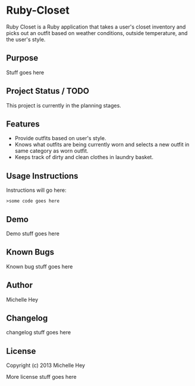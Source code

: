 Ruby-Closet
====================
<p>Ruby Closet is a Ruby application that takes a user's closet inventory and picks out an outfit based on weather conditions, outside temperature, and the user's style.</p>

Purpose
---------------------
<p>Stuff goes here</p>

Project Status / TODO
---------------------
<p>This project is currently in the planning stages.</p>

Features
---------------------
<ul>
  <li>Provide outfits based on user's style.</li>
  <li>Knows what outfits are being currently worn and selects a new outfit in same category as worn outfit.</li>
  <li>Keeps track of dirty and clean clothes in laundry basket.</li>
</ul>

Usage Instructions
---------------------
<p>Instructions will go here:</p>

<code>>some code goes here</code>

Demo
---------------------
<p>Demo stuff goes here</p>

Known Bugs
---------------------
<p>Known bug stuff goes here</p>

Author
---------------------
<p>Michelle Hey</p>

Changelog
---------------------
<p>changelog stuff goes here</p>

License
---------------------
<p>Copyright (c) 2013 Michelle Hey</p>
<p>More license stuff goes here</p>






